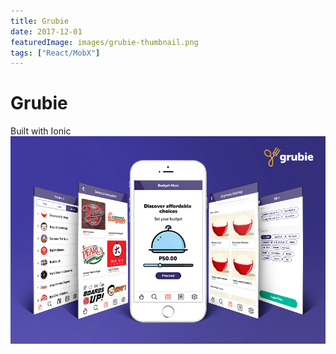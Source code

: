 ```yaml
---
title: Grubie
date: 2017-12-01
featuredImage: images/grubie-thumbnail.png
tags: ["React/MobX"]
---
```


Grubie
============
Built with Ionic
![SpeakPRO](images/grubie-preview.png "SpeakPRO")